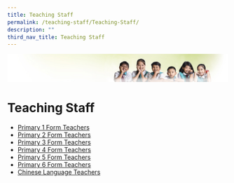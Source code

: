 ```yaml
---
title: Teaching Staff
permalink: /teaching-staff/Teaching-Staff/
description: ""
third_nav_title: Teaching Staff
---
```

![](/images/Banner.jpg)

Teaching Staff
==============

* [Primary 1 Form Teachers](/teaching-staff/Primary-1-Form-Teachers/)
* [Primary 2 Form Teachers](/teaching-staff/Primary-2-Form-Teachers/)
* [Primary 3 Form Teachers](/teaching-staff/Primary-3-Form-Teachers/)
* [Primary 4 Form Teachers](/teaching-staff/Primary-4-Form-Teachers/)
* [Primary 5 Form Teachers](/teaching-staff/Primary-5-Form-Teachers/)
* [Primary 6 Form Teachers](/teaching-staff/Primary-6-Form-Teachers/)
* [Chinese Language Teachers](/teaching-staff/Chinese-Language-Teachers/)